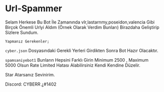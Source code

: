 # Url-Spammer
Selam Herkese Bu Bot İle Zamanında vlr,lastarnmy,poseidon,valencia Gibi Birçok Önemli Urlyi Aldım (Örnek Olarak Verdim Bunları) Birazdaha Geliştirip Sizlere Sundum.

``Yapmanız Gerekenler;``

``cyber.json`` Dosyasındaki Gerekli Yerleri Girdikten Sonra Bot Hazır Olacaktır.

``spamsaniyebot1`` Bunların Hepsini Farklı Girin Minimum 2500 , Maximum 5000 Olsun Rate Limited Hatası Alabilirsiniz Kendi Kendine Düzelir.

Star Atarsanız Sevinirim.

Discord: CYBERR ¿#1402
